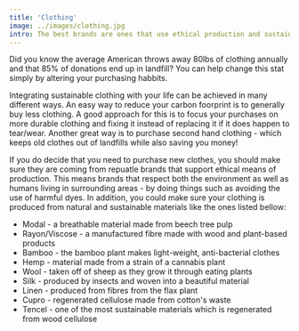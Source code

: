 ```yaml
---
title: 'Clothing'
image: ../images/clothing.jpg
intro: The best brands are ones that use ethical production and sustainable materials
---
```


Did you know the average American throws away 80lbs of clothing annually and that 85% of donations end up in landfill? You can help change this stat simply by altering your purchasing habbits.

Integrating sustainable clothing with your life can be achieved in many different ways. An easy way to reduce your carbon foorprint is to generally buy less clothing. A good approach for this is to focus your purchases on more durable clothing and fixing it instead of replacing it if it does happen to tear/wear. Another great way is to purchase second hand clothing - which keeps old clothes out of landfills while also saving you money!

If you do decide that you need to purchase new clothes, you should make sure they are coming from repuatle brands that support ethical means of production. This means brands that respect both the environment as well as humans living in surrounding areas - by doing things such as avoiding the use of harmful dyes. In addition, you could make sure your clothing is produced from natural and sustainable materials like the ones listed bellow:
 * Modal - a breathable material made from beech tree pulp
 * Rayon/Viscose - a manufactured fibre made with wood and plant-based products
 * Bamboo - the bamboo plant makes light-weight, anti-bacterial clothes
 * Hemp - material made from a strain of a cannabis plant 
 * Wool - taken off of sheep as they grow it through eating plants
 * Silk - produced by insects and woven into a beautiful material
 * Linen - produced from fibres from the flax plant
 * Cupro - regenerated cellulose made from cotton's waste
 * Tencel - one of the most sustainable materials which is regenerated from wood cellulose
 